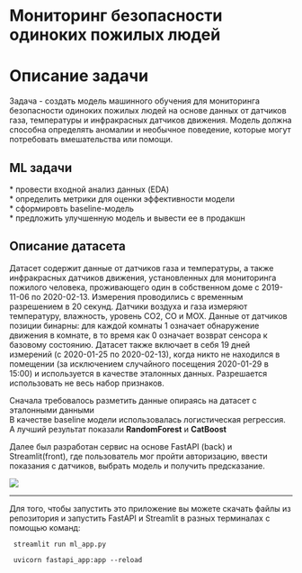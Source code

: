 <h1><b>Мониторинг безопасности одиноких пожилых людей</b></h1>
<h1>Описание задачи</h1>
<p>Задача - создать модель машинного обучения для мониторинга безопасности одиноких пожилых людей на основе данных от датчиков газа, температуры и инфракрасных датчиков движения. Модель должна способна определять аномалии и необычное поведение, которые могут потребовать вмешательства или помощи.</p>

<h2>ML задачи</h2>
* провести входной анализ данных (EDA) <br>
* определить метрики для оценки эффективности модели<br>
* сформировть baseline-модель<br>
* предложить улучшенную модель и вывести ее в продакшн<br>

<h2>Описание датасета</h2>

Датасет содержит данные от датчиков газа и температуры, а также инфракрасных датчиков движения, установленных для мониторинга пожилого человека, проживающего один в собственном доме с 2019-11-06 по 2020-02-13. Измерения проводились с временным разрешением в 20 секунд. Датчики воздуха и газа измеряют температуру, влажность, уровень CO2, CO и MOX. Данные от датчиков позиции бинарны: для каждой комнаты 1 означает обнаружение движения в комнате, в то время как 0 означает возврат сенсора к базовому состоянию. Датасет также включает в себя 19 дней измерений (с 2020-01-25 по 2020-02-13), когда никто не находился в помещении (за исключением случайного посещения 2020-01-29 в 15:00) и используется в качестве эталонных данных. Разрешается использовать не весь набор признаков.

Сначала требовалось разметить данные опираясь на датасет с эталонными данными <br> 
В качестве baseline модели использовалась логистическая регрессия.<br>
А лучший результат показали <b>RandomForest</b> и <b>CatBoost</b>

Далее был разработан сервис на основе FastAPI (back) и Streamlit(front), где пользователь мог пройти авторизацию, ввести показания с датчиков, выбрать модель и получить предсказание.
<br>

<img src = https://github.com/Natasha617/Practice_ML_DEV/assets/57916950/739dd389-9fae-443f-9a3c-240a341ef153>
<hr>

Для того, чтобы запустить это приложение вы можете скачать файлы из репозитория и запустить FastAPI и Streamlit в разных терминалах c помощью команд:
<br>

<code> streamlit run ml_app.py</code>

<code> uvicorn fastapi_app:app --reload</code>

